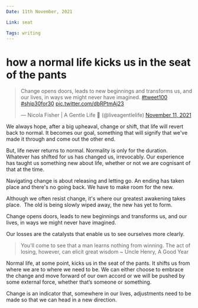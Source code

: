 ```yaml
---
Date: 11th November, 2021

Link: seat

Tags: writing
---
```


# how a normal life kicks us in the seat of the pants

<blockquote class="twitter-tweet"><p lang="en" dir="ltr">Change opens doors, leads to new beginnings and transforms us, and our lives, in ways we might never have imagined. <a href="https://twitter.com/hashtag/tweet100?src=hash&amp;ref_src=twsrc%5Etfw">#tweet100</a> <a href="https://twitter.com/hashtag/ship30for30?src=hash&amp;ref_src=twsrc%5Etfw">#ship30for30</a> <a href="https://t.co/dbRPtmAj23">pic.twitter.com/dbRPtmAj23</a></p>&mdash; Nicola Fisher | A Gentle Life 🚢 (@liveagentlelife) <a href="https://twitter.com/liveagentlelife/status/1458925964654788619?ref_src=twsrc%5Etfw">November 11, 2021</a></blockquote> <script async src="https://platform.twitter.com/widgets.js" charset="utf-8"></script>

We always hope, after a big upheaval, change or shift, that life will revert back to normal. It becomes our goal, something that will signify that we've made it through and come out the other end.

But, life never returns to normal. Normality is only for the duration. Whatever has shifted for us has changed us, irrevocably. Our experience has taught us something new about life, whether or not we are cognisant of that at the time.

Navigating change is about releasing and letting go. An ending has taken place and there's no going back. We have to make room for the new.

Although we often resist change, it's where our greatest awakening takes place.  The old is being slowly wiped away, the new has yet to form.

Change opens doors, leads to new beginnings and transforms us, and our lives, in ways we might never have imagined.

Our losses are the catalysts that enable us to see ourselves more clearly.

> You'll come to see that a man learns nothing from winning. The act of losing, however, can elicit great wisdom ~ Uncle Henry, A Good Year

Normal life, at some point, kicks us in the seat of the pants. It shifts us from where we are to where we need to be. We can either choose to embrace the change and move forward of our own accord or we will be pushed by some external force, whether that’s someone or something.

Change is an indicator that, somewhere in our lives, adjustments need to be made so that we can head in a new direction.